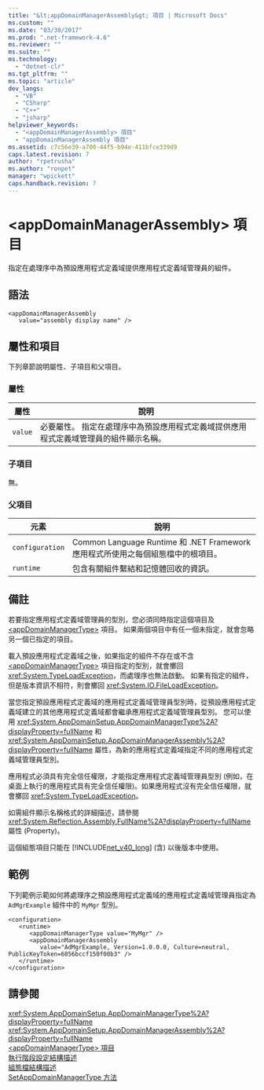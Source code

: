 ```yaml
---
title: "&lt;appDomainManagerAssembly&gt; 項目 | Microsoft Docs"
ms.custom: ""
ms.date: "03/30/2017"
ms.prod: ".net-framework-4.6"
ms.reviewer: ""
ms.suite: ""
ms.technology: 
  - "dotnet-clr"
ms.tgt_pltfrm: ""
ms.topic: "article"
dev_langs: 
  - "VB"
  - "CSharp"
  - "C++"
  - "jsharp"
helpviewer_keywords: 
  - "<appDomainManagerAssembly> 項目"
  - "appDomainManagerAssembly 項目"
ms.assetid: c7c56e39-a700-44f5-b94e-411bfce339d9
caps.latest.revision: 7
author: "rpetrusha"
ms.author: "ronpet"
manager: "wpickett"
caps.handback.revision: 7
---
```

# &lt;appDomainManagerAssembly&gt; 項目
指定在處理序中為預設應用程式定義域提供應用程式定義域管理員的組件。  
  
## 語法  
  
```  
<appDomainManagerAssembly   
   value="assembly display name" />  
```  
  
## 屬性和項目  
 下列章節說明屬性、子項目和父項目。  
  
### 屬性  
  
|屬性|說明|  
|--------|--------|  
|`value`|必要屬性。  指定在處理序中為預設應用程式定義域提供應用程式定義域管理員的組件顯示名稱。|  
  
### 子項目  
 無。  
  
### 父項目  
  
|元素|說明|  
|--------|--------|  
|`configuration`|Common Language Runtime 和 .NET Framework 應用程式所使用之每個組態檔中的根項目。|  
|`runtime`|包含有關組件繫結和記憶體回收的資訊。|  
  
## 備註  
 若要指定應用程式定義域管理員的型別，您必須同時指定這個項目及 [\<appDomainManagerType\>](../../../../../docs/framework/configure-apps/file-schema/runtime/appdomainmanagertype-element.md) 項目。  如果兩個項目中有任一個未指定，就會忽略另一個已指定的項目。  
  
 載入預設應用程式定義域之後，如果指定的組件不存在或不含 [\<appDomainManagerType\>](../../../../../docs/framework/configure-apps/file-schema/runtime/appdomainmanagertype-element.md) 項目指定的型別，就會擲回 <xref:System.TypeLoadException>，而處理序也無法啟動。  如果有指定的組件，但是版本資訊不相符，則會擲回 <xref:System.IO.FileLoadException>。  
  
 當您指定預設應用程式定義域的應用程式定義域管理員型別時，從預設應用程式定義域建立的其他應用程式定義域都會繼承應用程式定義域管理員型別。  您可以使用 <xref:System.AppDomainSetup.AppDomainManagerType%2A?displayProperty=fullName> 和 <xref:System.AppDomainSetup.AppDomainManagerAssembly%2A?displayProperty=fullName> 屬性，為新的應用程式定義域指定不同的應用程式定義域管理員型別。  
  
 應用程式必須具有完全信任權限，才能指定應用程式定義域管理員型別 \(例如，在桌面上執行的應用程式具有完全信任權限\)。如果應用程式沒有完全信任權限，就會擲回 <xref:System.TypeLoadException>。  
  
 如需組件顯示名稱格式的詳細描述，請參閱 <xref:System.Reflection.Assembly.FullName%2A?displayProperty=fullName> 屬性 \(Property\)。  
  
 這個組態項目只能在 [!INCLUDE[net_v40_long](../../../../../includes/net-v40-long-md.md)] \(含\) 以後版本中使用。  
  
## 範例  
 下列範例示範如何將處理序之預設應用程式定義域的應用程式定義域管理員指定為 `AdMgrExample` 組件中的 `MyMgr` 型別。  
  
```  
<configuration>  
   <runtime>  
      <appDomainManagerType value="MyMgr" />  
      <appDomainManagerAssembly   
         value="AdMgrExample, Version=1.0.0.0, Culture=neutral, PublicKeyToken=6856bccf150f00b3" />  
   </runtime>  
</configuration>  
```  
  
## 請參閱  
 <xref:System.AppDomainSetup.AppDomainManagerType%2A?displayProperty=fullName>   
 <xref:System.AppDomainSetup.AppDomainManagerAssembly%2A?displayProperty=fullName>   
 [\<appDomainManagerType\> 項目](../../../../../docs/framework/configure-apps/file-schema/runtime/appdomainmanagertype-element.md)   
 [執行階段設定結構描述](../../../../../docs/framework/configure-apps/file-schema/runtime/index.md)   
 [組態檔結構描述](../../../../../docs/framework/configure-apps/file-schema/index.md)   
 [SetAppDomainManagerType 方法](../Topic/ICLRControl::SetAppDomainManagerType%20Method.md)
